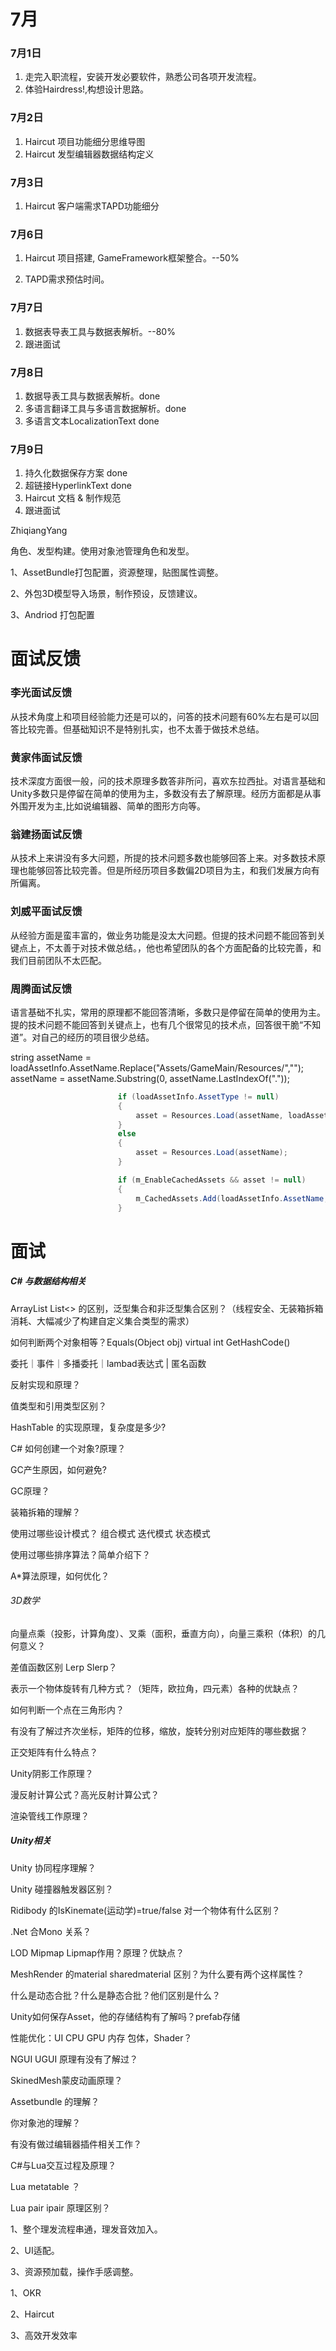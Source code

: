 # 7月

### 7月1日

1. 走完入职流程，安装开发必要软件，熟悉公司各项开发流程。
2. 体验Hairdress!,构想设计思路。

### 7月2日

1. Haircut 项目功能细分思维导图
2. Haircut 发型编辑器数据结构定义

### 7月3日

1. Haircut 客户端需求TAPD功能细分

### 7月6日

1. Haircut 项目搭建, GameFramework框架整合。--50%

1. TAPD需求预估时间。

### 7月7日

1. 数据表导表工具与数据表解析。--80%
2. 跟进面试

### 7月8日

1. 数据导表工具与数据表解析。done
2. 多语言翻译工具与多语言数据解析。done
3. 多语言文本LocalizationText done

### 7月9日

1. 持久化数据保存方案   done
2. 超链接HyperlinkText  done
3. Haircut 文档  & 制作规范
4. 跟进面试



ZhiqiangYang

角色、发型构建。使用对象池管理角色和发型。



1、AssetBundle打包配置，资源整理，贴图属性调整。

2、外包3D模型导入场景，制作预设，反馈建议。

3、Andriod 打包配置





# 面试反馈

### 李光面试反馈

从技术角度上和项目经验能力还是可以的，问答的技术问题有60%左右是可以回答比较完善。但基础知识不是特别扎实，也不太善于做技术总结。

### 黄家伟面试反馈

技术深度方面很一般，问的技术原理多数答非所问，喜欢东拉西扯。对语言基础和Unity多数只是停留在简单的使用为主，多数没有去了解原理。经历方面都是从事外围开发为主,比如说编辑器、简单的图形方向等。

### 翁建扬面试反馈

从技术上来讲没有多大问题，所提的技术问题多数也能够回答上来。对多数技术原理也能够回答比较完善。但是所经历项目多数偏2D项目为主，和我们发展方向有所偏离。

### 刘威平面试反馈

从经验方面是蛮丰富的，做业务功能是没太大问题。但提的技术问题不能回答到关键点上，不太善于对技术做总结。，他也希望团队的各个方面配备的比较完善，和我们目前团队不太匹配。

### 周腾面试反馈

语言基础不扎实，常用的原理都不能回答清晰，多数只是停留在简单的使用为主。提的技术问题不能回答到关键点上，也有几个很常见的技术点，回答很干脆“不知道”。对自己的经历的项目很少总结。







   string assetName = loadAssetInfo.AssetName.Replace("Assets/GameMain/Resources/","");
                            assetName = assetName.Substring(0, assetName.LastIndexOf("."));

```c#
                        if (loadAssetInfo.AssetType != null)
                        {
                            asset = Resources.Load(assetName, loadAssetInfo.AssetType);         
                        }
                        else
                        {
                            asset = Resources.Load(assetName);
                        }

                        if (m_EnableCachedAssets && asset != null)
                        {
                            m_CachedAssets.Add(loadAssetInfo.AssetName, asset);
                        }
```




























# 面试

##### C# 与数据结构相关

ArrayList   List<> 的区别，泛型集合和非泛型集合区别？（线程安全、无装箱拆箱消耗、大幅减少了构建自定义集合类型的需求）

如何判断两个对象相等？Equals(Object obj)  virtual int GetHashCode()

委托｜事件｜多播委托｜lambad表达式 | 匿名函数

反射实现和原理？

值类型和引用类型区别？

HashTable 的实现原理，复杂度是多少?  

C# 如何创建一个对象?原理？

GC产生原因，如何避免? 

GC原理？

 装箱拆箱的理解？

使用过哪些设计模式？ 组合模式   迭代模式   状态模式

使用过哪些排序算法？简单介绍下？

A*算法原理，如何优化？



###### 3D数学

向量点乘（投影，计算角度）、叉乘（面积，垂直方向），向量三乘积（体积）的几何意义？

差值函数区别 Lerp Slerp？

表示一个物体旋转有几种方式？（矩阵，欧拉角，四元素）各种的优缺点？

如何判断一个点在三角形内？

有没有了解过齐次坐标，矩阵的位移，缩放，旋转分别对应矩阵的哪些数据？

正交矩阵有什么特点？

Unity阴影工作原理？

漫反射计算公式？高光反射计算公式？

渲染管线工作原理？



##### Unity相关

Unity 协同程序理解？

Unity 碰撞器触发器区别？

Ridibody  的IsKinemate(运动学)=true/false 对一个物体有什么区别？

.Net 合Mono 关系？

LOD   Mipmap   Lipmap作用？原理？优缺点？

MeshRender 的material  sharedmaterial 区别？为什么要有两个这样属性？

什么是动态合批？什么是静态合批？他们区别是什么？ 

Unity如何保存Asset，他的存储结构有了解吗？prefab存储

性能优化：UI  CPU  GPU 内存  包体，Shader？

NGUI  UGUI 原理有没有了解过？

SkinedMesh蒙皮动画原理？

Assetbundle 的理解？

你对象池的理解？

有没有做过编辑器插件相关工作？

C#与Lua交互过程及原理？

Lua metatable  ？

Lua pair ipair 原理区别？













1、整个理发流程串通，理发音效加入。

2、UI适配。

3、资源预加载，操作手感调整。























1、OKR

2、Haircut

3、高效开发效率





